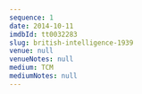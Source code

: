```yaml
---
sequence: 1
date: 2014-10-11
imdbId: tt0032283
slug: british-intelligence-1939
venue: null
venueNotes: null
medium: TCM
mediumNotes: null
---
```


